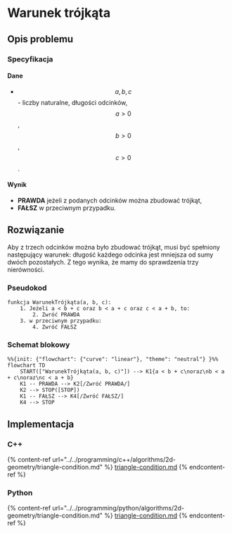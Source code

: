 # Warunek trójkąta

## Opis problemu

### Specyfikacja

#### Dane

- $$a, b, c$$ - liczby naturalne, długości odcinków, $$a>0$$, $$b>0$$, $$c>0$$.

#### Wynik

- **PRAWDA** jeżeli z podanych odcinków można zbudować trójkąt,
- **FAŁSZ** w przeciwnym przypadku.

## Rozwiązanie

Aby z trzech odcinków można było zbudować trójkąt, musi być spełniony następujący warunek: długość każdego odcinka jest mniejsza od sumy dwóch pozostałych. Z tego wynika, że mamy do sprawdzenia trzy nierówności.

### Pseudokod

```
funkcja WarunekTrójkąta(a, b, c):
    1. Jeżeli a < b + c oraz b < a + c oraz c < a + b, to:
        2. Zwróć PRAWDA
    3. w przeciwnym przypadku:
        4. Zwróć FAŁSZ
```

### Schemat blokowy

```mermaid
%%{init: {"flowchart": {"curve": "linear"}, "theme": "neutral"} }%%
flowchart TD
    START(["WarunekTrójkąta(a, b, c)"]) --> K1{a < b + c\noraz\nb < a + c\noraz\nc < a + b}
    K1 -- PRAWDA --> K2[/Zwróć PRAWDA/]
    K2 --> STOP([STOP])
    K1 -- FAŁSZ --> K4[/Zwróć FAŁSZ/]
    K4 --> STOP
```

## Implementacja

### C++

{% content-ref url="../../programming/c++/algorithms/2d-geometry/triangle-condition.md" %}
[triangle-condition.md](../../programming/c++/algorithms/2d-geometry/triangle-condition.md)
{% endcontent-ref %}

### Python

{% content-ref url="../../programming/python/algorithms/2d-geometry/triangle-condition.md" %}
[triangle-condition.md](../../programming/python/algorithms/2d-geometry/triangle-condition.md)
{% endcontent-ref %}
